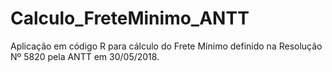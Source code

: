 # Calculo_FreteMinimo_ANTT
Aplicação em código R para cálculo do Frete Mínimo definido na Resolução Nº 5820 pela ANTT em 30/05/2018.
